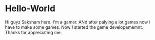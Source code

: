 # Hello-World
Hi guyz Saksham here.
I'm a gamer. ANd after palying a lot games now i have to make some games.
Now I started the game developememnt.
Thanks for appreciating me.
